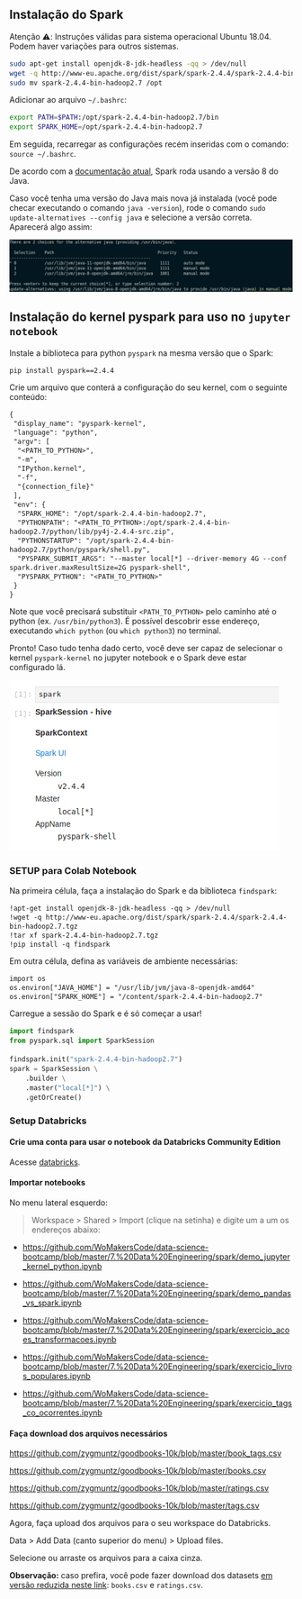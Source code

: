 ## Instalação do Spark

Atenção :warning:: Instruções válidas para sistema operacional Ubuntu 18.04. Podem haver variações para outros sistemas.

```bash
sudo apt-get install openjdk-8-jdk-headless -qq > /dev/null
wget -q http://www-eu.apache.org/dist/spark/spark-2.4.4/spark-2.4.4-bin-hadoop2.7.tgz
sudo mv spark-2.4.4-bin-hadoop2.7 /opt
```

Adicionar ao arquivo `~/.bashrc`:
```bash
export PATH=$PATH:/opt/spark-2.4.4-bin-hadoop2.7/bin
export SPARK_HOME=/opt/spark-2.4.4-bin-hadoop2.7
```

Em seguida, recarregar as configurações recém inseridas com o comando: `source ~/.bashrc`.

De acordo com a [documentação atual](https://spark.apache.org/docs/latest/), Spark roda usando a versão 8 do Java. 

Caso você tenha uma versão do Java mais nova já instalada (você pode checar executando o comando `java -version`), rode o comando `sudo update-alternatives --config java` e selecione a versão correta. Aparecerá algo assim:

![java_version](figs/java_version_manually_selection.png)

## Instalação do kernel pyspark para uso no `jupyter notebook`

Instale a biblioteca para python `pyspark` na mesma versão que o Spark:
```bash
pip install pyspark==2.4.4
```

Crie um arquivo que conterá a configuração do seu kernel, com o seguinte conteúdo:
```
{
 "display_name": "pyspark-kernel",
 "language": "python",
 "argv": [
  "<PATH_TO_PYTHON>",
  "-m",
  "IPython.kernel",
  "-f",
  "{connection_file}"
 ],
 "env": {
  "SPARK_HOME": "/opt/spark-2.4.4-bin-hadoop2.7",
  "PYTHONPATH": "<PATH_TO_PYTHON>:/opt/spark-2.4.4-bin-hadoop2.7/python/lib/py4j-2.4.4-src.zip",
  "PYTHONSTARTUP": "/opt/spark-2.4.4-bin-hadoop2.7/python/pyspark/shell.py",
  "PYSPARK_SUBMIT_ARGS": "--master local[*] --driver-memory 4G --conf spark.driver.maxResultSize=2G pyspark-shell",
  "PYSPARK_PYTHON": "<PATH_TO_PYTHON>"
 }
}
```

Note que você precisará substituir `<PATH_TO_PYTHON>` pelo caminho até o python (ex. `/usr/bin/python3`). É possível descobrir esse endereço, executando `which python` (ou `which python3`) no terminal.

Pronto! Caso tudo tenha dado certo, você deve ser capaz de selecionar o kernel `pyspark-kernel` no jupyter notebook e o Spark deve estar configurado lá.

![spark_ok](figs/spark_install_successful.png)

### SETUP para Colab Notebook

Na primeira célula, faça a instalação do Spark e da biblioteca `findspark`:
```
!apt-get install openjdk-8-jdk-headless -qq > /dev/null
!wget -q http://www-eu.apache.org/dist/spark/spark-2.4.4/spark-2.4.4-bin-hadoop2.7.tgz
!tar xf spark-2.4.4-bin-hadoop2.7.tgz
!pip install -q findspark
```

Em outra célula, defina as variáveis de ambiente necessárias:
```
import os
os.environ["JAVA_HOME"] = "/usr/lib/jvm/java-8-openjdk-amd64"
os.environ["SPARK_HOME"] = "/content/spark-2.4.4-bin-hadoop2.7"
```

Carregue a sessão do Spark e é só começar a usar!
```python
import findspark
from pyspark.sql import SparkSession

findspark.init("spark-2.4.4-bin-hadoop2.7")
spark = SparkSession \
    .builder \
    .master("local[*]") \
    .getOrCreate()
```

### Setup Databricks

#### Crie uma conta para usar o notebook da Databricks Community Edition

Acesse [databricks](https://community.cloud.databricks.com/login.html).

#### Importar notebooks

No menu lateral esquerdo:
> Workspace > Shared > Import (clique na setinha) e digite um a um os endereços abaixo:

* https://github.com/WoMakersCode/data-science-bootcamp/blob/master/7.%20Data%20Engineering/spark/demo_jupyter_kernel_python.ipynb

* https://github.com/WoMakersCode/data-science-bootcamp/blob/master/7.%20Data%20Engineering/spark/demo_pandas_vs_spark.ipynb

* https://github.com/WoMakersCode/data-science-bootcamp/blob/master/7.%20Data%20Engineering/spark/exercicio_acoes_transformacoes.ipynb

* https://github.com/WoMakersCode/data-science-bootcamp/blob/master/7.%20Data%20Engineering/spark/exercicio_livros_populares.ipynb

* https://github.com/WoMakersCode/data-science-bootcamp/blob/master/7.%20Data%20Engineering/spark/exercicio_tags_co_ocorrentes.ipynb

#### Faça download dos arquivos necessários

https://github.com/zygmuntz/goodbooks-10k/blob/master/book_tags.csv

https://github.com/zygmuntz/goodbooks-10k/blob/master/books.csv

https://github.com/zygmuntz/goodbooks-10k/blob/master/ratings.csv

https://github.com/zygmuntz/goodbooks-10k/blob/master/tags.csv

Agora, faça upload dos arquivos para o seu workspace do Databricks.

Data > Add Data (canto superior do menu) > Upload files.

Selecione ou arraste os arquivos para a caixa cinza.

**Observação:** caso prefira, você pode fazer download dos datasets [em versão reduzida neste link](https://github.com/cimarieta/goodbooks-10k/tree/master/reduced): `books.csv` e `ratings.csv`.
